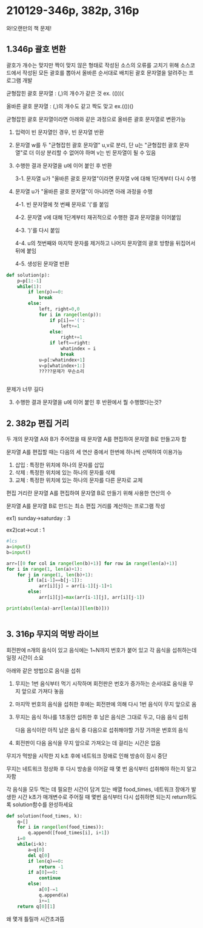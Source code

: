 # 210129-346p, 382p, 316p

와!오랜만의 책 문제!

## 1.346p 괄호 변환

괄호가 개수는 맞지만 짝이 맞지 않은 형태로 작성된 소스의 오류를 고치기 위해 소스코드에서 작성된 모든 괄호를 뽑아서 올바른 순서대로 배치된 괄호 문자열을 알려주는 프로그램 개발

균형잡힌 괄호 문자열 : (,)의 개수가 같은 것 ex. (()))(

올바른 괄호 문자열 : (,)의 개수도 같고 짝도 맞고 ex.(())()

균형잡힌 괄호 문자열이라면 아래와 같은 과정으로 올바른 괄호 문자열로 변환가능

1. 입력이 빈 문자열인 경우, 빈 문자열 반환

2. 문자열 w를 두 "균형잡힌 괄호 문자열" u,v로 분리, 단 u는 "균형잡힌 괄호 문자열"로 더 이상 분리할 수 없어야 하며 v는 빈 문자열이 될 수 있음

3. 수행한 결과 문자열을 u에 이어 붙인 후 반환

   3-1. 문자열 u가 "올바른 괄호 문자열"이라면 문자열 v에 대해 1단계부터 다시 수행

4. 문자열 u가 "올바른 괄호 문자열"이 아니라면 아래 과정을 수행

   4-1. 빈 문자열에 첫 번째 문자로 '('를 붙임

   4-2. 문자열 v에 대해 1단계부터 재귀적으로 수행한 결과 문자열을 이어붙임

   4-3. ')'를 다시 붙임

   4-4. u의 첫번째와 마지막 문자를 제거하고 나머지 문자열의 괄호 방향을 뒤집어서 뒤에 붙임

   4-5. 생성된 문자열 반환

```python
def solution(p):
    p=p[1:-1]
    while(1):
        if len(p)==0:
            break
        else:
            left, right=0,0
            for i in range(len(p)):
                if p[i]=='(':
                    left+=1
                else:
                    right+=1
                if left==right:
                    whatindex = i
                    break
            u=p[:whatindex+1]
            v=p[whatindex+1:]
            ?????문제가 무슨소리
            
```

문제가 너무 길다

3. 수행한 결과 문자열을 u에 이어 붙인 후 반환에서 뭘 수행했다는것?

## 2. 382p 편집 거리

두 개의 문자열 A와 B가 주어졌을 때 문자열 A를 편집하여 문자열 B로 만들고자 함

문자열 A를 편집할 때는 다음의 세 연산 중에서 한번에 하나씩 선택하여 이용가능

1. 삽입 : 특정한 위치에 하나의 문자를 삽입
2. 삭제 : 특정한 위치에 있는 하나의 문자를 삭제
3. 교체 : 특정한 위치에 있는 하나의 문자를 다른 문자로 교체

편집 거리란 문자열 A를 편집하여 문자열 B로 만들기 위해 사용한 연산의 수

문자열 A를 문자열 B로 만드는 최소 편집 거리를 계산하는 프로그램 작성

ex1) sunday->saturday : 3

ex2)cat->cut : 1

```python
#lcs
a=input()
b=input()

arr=[[0 for col in range(len(b)+1)] for row in range(len(a)+1)]
for i in range(1, len(a)+1):
    for j in range(1, len(b)+1):
        if (a[i-1]==b[j-1]):
            arr[i][j] = arr[i-1][j-1]+1
        else:
            arr[i][j]=max(arr[i-1][j], arr[i][j-1])

print(abs(len(a)-arr[len(a)][len(b)]))
```

```python

```



## 3. 316p 무지의 먹방 라이브

회전판에 n개의 음식이 있고 음식에는 1~N까지 번호가 붙어 있고 각 음식을 섭취하는데 일정 시간이 소요

아래와 같은 방법으로 음식을 섭취

1. 무지는 1번 음식부터 먹기 시작하며 회전판은 번호가 증가하는 순서대로 음식을 무지 앞으로 가져다 놓음

2. 마지막 번호의 음식을 섭취한 후에는 회전판에 의해 다시 1번 음식이 무지 앞으로 옴

3. 무지는 음식 하나를 1초동안 섭취한 후 남은 음식은 그대로 두고, 다음 음식 섭취

   다음 음식이란 아직 남은 음식 중 다음으로 섭취해야할 가장 가까운 번호의 음식

4. 회전판이 다음 음식을 무지 앞으로 가져오는 데 걸리는 시간은 없음

무지가 먹방을 시작한 지 k초 후에 네트워크 장애로 인해 방송이 잠시 중단

무지는 네트워크 정상화 후 다시 방송을 이어갈 때 몇 번 음식부터 섭취해야 하는지 알고자함

각 음식을 모두 먹는 데 필요한 시간이 담겨 있는 배열 food_times, 네트워크 장애가 발생한 시간 k초가 매개변수로 주어질 때 몇번 음식부터 다시 섭취하면 되는지 return하도록 solution함수를 완성하세요

```python
def solution(food_times, k):
    q=[]
    for i in range(len(food_times)):
        q.append([food_times[i], i+1])
    i=0
    while(i<k):
        a=q[0]
        del q[0]
        if len(q)==0:
            return -1
        if a[0]==0:
            continue
        else:
            a[0]-=1
            q.append(a)
            i+=1
    return q[0][1]
```

왜 몇개 틀릴까 시간초과뜸